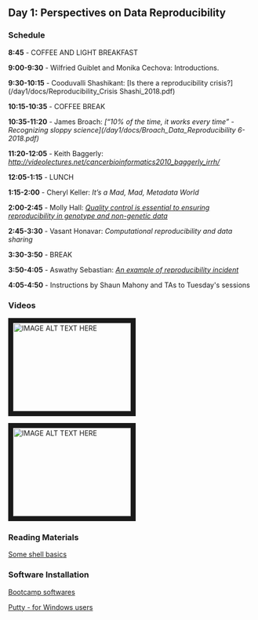 
## Day 1: Perspectives on Data Reproducibility

### Schedule

**8:45** - COFFEE AND LIGHT BREAKFAST

**9:00-9:30** - Wilfried Guiblet and Monika Cechova: Introductions.

**9:30-10:15** - Cooduvalli Shashikant: [Is there a reproducibility crisis?](/day1/docs/Reproducibility_Crisis Shashi_2018.pdf)

**10:15-10:35** - COFFEE BREAK

**10:35-11:20** - James Broach: *[“10% of the time, it works every time” - Recognizing sloppy science](/day1/docs/Broach_Data_Reproducibility 6-2018.pdf)*

**11:20-12:05** - Keith Baggerly:  *http://videolectures.net/cancerbioinformatics2010_baggerly_irrh/*


**12:05-1:15** - LUNCH

**1:15-2:00** - Cheryl Keller: *It’s a Mad, Mad, Metadata World*

**2:00-2:45** - Molly Hall:  *[Quality control is essential to ensuring reproducibility in genotype and non-genetic data](/day1/docs/Hall_2018.7.18_DataBootCamp_Reproducibility.pdf)*

**2:45-3:30** - Vasant Honavar:  *Computational reproducibility and data sharing*

**3:30-3:50** - BREAK

**3:50-4:05** - Aswathy Sebastian: *[An example of reproducibility incident](day1/docs/Sebastian_Reproducibility_Presentation_2018.pdf)*

**4:05-4:50** - Instructions by Shaun Mahony and TAs to Tuesday's sessions

### Videos

<a href="http://www.youtube.com/watch?feature=player_embedded&v=UYclmg1_KL" target="_blank"><img src="http://img.youtube.com/vi/UYclmg1_KLk/0.jpg" alt="IMAGE ALT TEXT HERE" width="240" height="180" border="10" /></a>

<a href="http://www.youtube.com/watch?feature=player_embedded&v=2TcPAZOyV0U" target="_blank"><img src="http://img.youtube.com/vi/2TcPAZOyV0U/0.jpg" alt="IMAGE ALT TEXT HERE" width="240" height="180" border="10" /></a>

### Reading Materials 

[Some shell basics](https://swcarpentry.github.io/shell-novice/)

### Software Installation

[Bootcamp softwares](http://2018-bootcamp.biostars.io/install.html)

[Putty - for Windows users](http://www.putty.org/)

